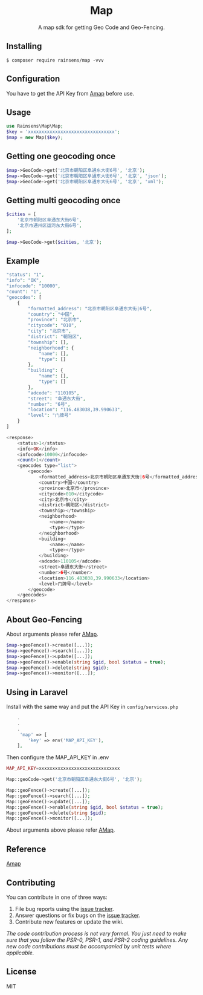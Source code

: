 <h1 align="center"> Map </h1>

<p align="center"> A map sdk for getting Geo Code and Geo-Fencing.</p>


## Installing

```shell
$ composer require rainsens/map -vvv
```

## Configuration
You have to get the API Key from [Amap](https://lbs.amap.com) before use.

## Usage
```php
use Rainsens\Map\Map;
$key = 'xxxxxxxxxxxxxxxxxxxxxxxxxxxxxxxx';
$map = new Map($key);
```

## Getting one geocoding once
```php
$map->GeoCode->get('北京市朝阳区阜通东大街6号', '北京');
$map->GeoCode->get('北京市朝阳区阜通东大街6号', '北京', 'json');
$map->GeoCode->get('北京市朝阳区阜通东大街6号', '北京', 'xml');
```

## Getting multi geocoding once
```php
$cities = [
    '北京市朝阳区阜通东大街6号',
    '北京市通州区运河东大街6号',
];

$map->GeoCode->get($cities, '北京');
```

## Example
```php
"status": "1",
"info": "OK",
"infocode": "10000",
"count": "1",
"geocodes": [
    {
        "formatted_address": "北京市朝阳区阜通东大街|6号",
        "country": "中国",
        "province": "北京市",
        "citycode": "010",
        "city": "北京市",
        "district": "朝阳区",
        "township": [],
        "neighborhood": {
            "name": [],
            "type": []
        },
        "building": {
            "name": [],
            "type": []
        },
        "adcode": "110105",
        "street": "阜通东大街",
        "number": "6号",
        "location": "116.483038,39.990633",
        "level": "门牌号"
    }
]
```
```php
<response>
    <status>1</status>
    <info>OK</info>
    <infocode>10000</infocode>
    <count>1</count>
    <geocodes type="list">
        <geocode>
            <formatted_address>北京市朝阳区阜通东大街|6号</formatted_address>
            <country>中国</country>
            <province>北京市</province>
            <citycode>010</citycode>
            <city>北京市</city>
            <district>朝阳区</district>
            <township></township>
            <neighborhood>
                <name></name>
                <type></type>
            </neighborhood>
            <building>
                <name></name>
                <type></type>
            </building>
            <adcode>110105</adcode>
            <street>阜通东大街</street>
            <number>6号</number>
            <location>116.483038,39.990633</location>
            <level>门牌号</level>
        </geocode>
    </geocodes>
</response>
```

## About Geo-Fencing
About arguments please refer [AMap](https://lbs.amap.com/api/webservice/guide/api/geofence_service).
```php
$map->geoFence()->create([...]);
$map->geoFence()->search([...]);
$map->geoFence()->update([...]);
$map->geoFence()->enable(string $gid, bool $status = true);
$map->geoFence()->delete(string $gid);
$map->geoFence()->monitor([...]);
```

## Using in Laravel
Install with the same way and put the API Key in `config/services.php`
```php
    .
    .
    .
     'map' => [
        'key' => env('MAP_API_KEY'),
    ],
```
Then configure the MAP_API_KEY in .env
```php
MAP_API_KEY=xxxxxxxxxxxxxxxxxxxxxxxxxxxxxx
```

```php
Map::geoCode->get('北京市朝阳区阜通东大街6号', '北京');
```
```php
Map::geoFence()->create([...]);
Map::geoFence()->search([...]);
Map::geoFence()->update([...]);
Map::geoFence()->enable(string $gid, bool $status = true);
Map::geoFence()->delete(string $gid);
Map::geoFence()->monitor([...]);
```
About arguments above please refer [AMap](https://lbs.amap.com/api/webservice/guide/api/geofence_service).

## Reference
[Amap](https://lbs.amap.com/api/webservice/guide/api/georegeo)


## Contributing

You can contribute in one of three ways:

1. File bug reports using the [issue tracker](https://github.com/rainsens/map/issues).
2. Answer questions or fix bugs on the [issue tracker](https://github.com/rainsens/map/issues).
3. Contribute new features or update the wiki.

_The code contribution process is not very formal. You just need to make sure that you follow the PSR-0, PSR-1, and PSR-2 coding guidelines. Any new code contributions must be accompanied by unit tests where applicable._

## License

MIT